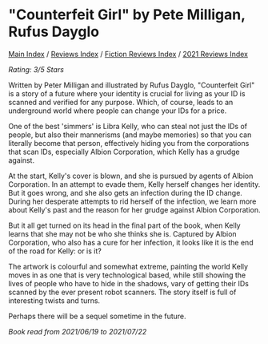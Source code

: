 # "Counterfeit Girl" by Pete Milligan, Rufus Dayglo

[Main Index](../../../README.md) / [Reviews Index](../../README.md) / [Fiction Reviews Index](../README.md) / [2021 Reviews Index](README.md)

*Rating: 3/5 Stars*

Written by Peter Milligan and illustrated by Rufus Dayglo, "Counterfeit Girl" is a story of a future where your identity is crucial for living as your ID is scanned and verified for any purpose. Which, of course, leads to an underground world where people can change your IDs for a price.

One of the best 'simmers' is Libra Kelly, who can steal not just the IDs of people, but also their mannerisms (and maybe memories) so that you can literally become that person, effectively hiding you from the corporations that scan IDs, especially Albion Corporation, which Kelly has a grudge against.

At the start, Kelly's cover is blown, and she is pursued by agents of Albion Corporation. In an attempt to evade them, Kelly herself changes her identity. But it goes wrong, and she also gets an infection during the ID change. During her desperate attempts to rid herself of the infection, we learn more about Kelly's past and the reason for her grudge against Albion Corporation.

But it all get turned on its head in the final part of the book, when Kelly learns that she may not be who she thinks she is. Captured by Albion Corporation, who also has a cure for her infection, it looks like it is the end of the road for Kelly: or is it?

The artwork is colourful and somewhat extreme, painting the world Kelly moves in as one that is very technological based, while still showing the lives of people who have to hide in the shadows, vary of getting their IDs scanned by the ever present robot scanners. The story itself is full of interesting twists and turns.

Perhaps there will be a sequel sometime in the future.

*Book read from 2021/06/19 to 2021/07/22*
